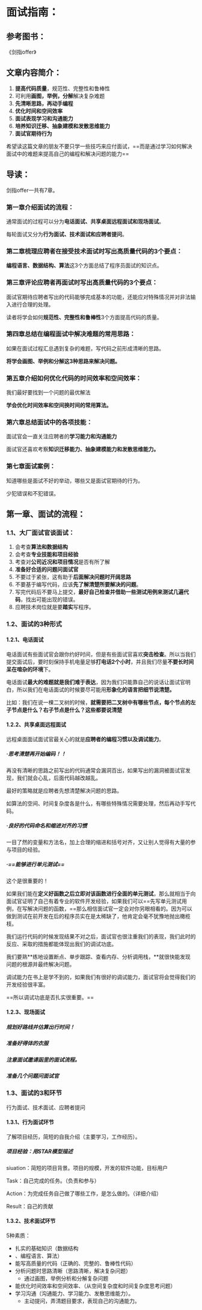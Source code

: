 # 面试指南：

## 参考图书：

《剑指offer》





## 文章内容简介：

1. **提高代码质量**，规范性、完整性和鲁棒性
2. 可利用**画图，举例，分解**解决复杂难题
3. **先清晰思路，再动手编程**
4. **优化时间和空间效率**
5. **面试表现学习和沟通能力**
6. **培养知识迁移、抽象建模和发散思维能力**
7. **面试官期待行为**



希望读这篇文章的朋友不要只学一些技巧来应付面试，==而是通过学习如何解决面试中的难题来提高自己的编程和解决问题的能力==

## 导读：

剑指offer一共有7章。

### 第一章**介绍面试的流程**：

通常面试的过程可以分为**电话面试、共享桌面远程面试和现场面试**。

每轮面试又分为**行为面试、技术面试和应聘者提问**。

### 第二章**梳理应聘者在接受技术面试时写出高质量代码的3个要点**：

**编程语言、数据结构、算法**这3个方面总结了程序员面试的知识点。



### 第三章**评论应聘者再面试时写出高质量代码的3个要点**：

面试官期待应聘者写出的代码能够完成基本的功能，还能应对特殊情况并对非法输入进行合理的处理。

读者将学会如何**规范性、完整性和鲁棒性**3个方面提高代码的质量。



### 第四章总结在编程面试中解决难题的常用思路：

如果在面试过程汇总遇到复杂的难题，写代码之前形成清晰的思路。

**将学会画图、举例和分解这3种思路来解决问题。**



### 第五章介绍如何优化代码的时间效率和空间效率：

我们最好要找到一个问题的最优解法

**学会优化时间效率和空间换时间的常用算法。**



### 第六章总结面试中的各项技能：

面试官会一直关注应聘者的**学习能力和沟通能力**

面试官还喜欢考察**知识迁移能力、抽象建模能力和发散思维能力。**



### 第七章面试案例：

知道哪些是面试不好的举动，哪些又是面试官期待的行为。

少犯错误和不犯错误。





## 第一章、面试的流程：

### 1.1、大厂面试官谈面试：

1. 会考查**算法和数据结构**
2. 会考查**专业技能和项目经验**
3. 考查对**公司近况和项目情况**是否有所了解
4. **准备好合适的问题问面试官**
5. 不要过于紧张，这有助于**后面解决问题时开阔思路**
6. 不要基于编写代码，应该**先了解清楚所要解决的问题**。
7. 写完代码后不要马上提交，**最好自己检查并借助一些测试用例来测试几遍代码**，找出可能出现的错误。
8. 应聘技术岗位就是要**踏实**写程序。



### 1.2、面试的3种形式

#### 1.2.1、电话面试

电话面试有些面试官会跟你约好时间，但是有些面试官喜欢**突击检查**。所以当我们提交面试后，要时刻保持手机电量足够**打电话2个小时**，并且我们尽量**不要长时间呆在喧杂的环境**下。

电话面试**最大的难题就是我们难于表达**，因为我们只能靠自己的说话让面试官明白，所以我们在电话面试的时候要尽可能用**形象化的语言把细节说清楚。**

比如：我们在说一棵二叉树的时候，**就需要把二叉树中有哪些节点，每个节点的左子节点是什么？右子节点是什么？这些都要说清楚**

#### 1.2.2、共享桌面远程面试

远程桌面面试面试官最关心的就是**应聘者的编程习惯以及调试能力**。

##### ·思考清楚再开始编码！！

再没有清晰的思路之前写出的代码通常会漏洞百出，如果写出的漏洞被面试官发现，我们就会心乱，后面代码越改越乱。

最好的策略就是应聘者先想清楚解决问题的思路。

如算法的空间、时间复杂度各是什么，有哪些特殊情况需要处理，然后再动手写代码。

##### ·良好的代码命名和缩进对齐的习惯

一目了然的变量和方法名，加上合理的缩进和括号对齐，又让别人觉得有大量的参与项目的经验。

##### ·==能够进行单元测试==

这个是很重要的！

如果我们能在**定义好函数之后立即对该函数进行全面的单元测试**，那么就相当于向面试官证明了自己有着专业的软件开发经验，如果我们可以==先写单元测试用例，在写解决问题的函数，==那么相信面试官一定会对你另眼相看的。因为可以做到测试在前开发在后的程序员实在是太稀缺了，他肯定会毫不犹豫地抛出橄榄枝。



我们运行代码的时候发现结果不对之后，面试官也很注重我们的表现，我们此时的反应、采取的措施都能体现出我们的调试功底。

我们要熟**练地设置断点、单步跟踪、查看内存、分析调用栈，**就很快能发现问题的根源并最终解决问题。

调试能力在书上是学不到的，如果我们有很好的调试能力，面试官将会觉得我们的开发经验很丰富。

==所以调试功底是否扎实很重要。==



#### 1.2.3、现场面试

##### 规划好路线并估算出行时间！

##### 准备好得体的衣服

##### 注意面试邀请函里的面试流程。

##### 准备几个问题问面试官



### 1.3、面试的3和环节

行为面试、技术面试、应聘者提问

#### 1.3.1、行为面试环节

了解项目经历，简短的自我介绍（主要学习，工作经历）。

##### 项目经验：用STAR模型描述

siuation：简短的项目背景。项目的规模，开发的软件功能，目标用户

Task：自己完成的任务。（负责和参与）

Action：为完成任务自己做了哪些工作，是怎么做的。（详细介绍）

Result：自己的贡献



#### 1.3.2、技术面试环节

5种素质：

- 扎实的基础知识（数据结构
- 、编程语言、算法）
- 能写高质量的代码（正确的、完整的、鲁棒性代码）
- 分析问题时思路清晰（思路清晰，解决复杂问题）
  - 通过画图，举例分析和分解复杂问题
- 能优化时间效率和空间效率、（从空间复杂度和时间复杂度思考问题）
- 学习沟通（沟通能力、学习能力、发散思维能力）。
  - 主动提问，弄清题目要求，表现自己的沟通能力。





